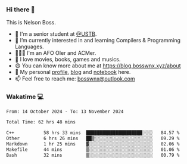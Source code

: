 ### Hi there 👋

<!--
**bosswnx/bosswnx** is a ✨ _special_ ✨ repository because its `README.md` (this file) appears on your GitHub profile.

Here are some ideas to get you started:

- 🔭 I’m currently working on ...
- 🌱 I’m currently learning ...
- 👯 I’m looking to collaborate on ...
- 🤔 I’m looking for help with ...
- 💬 Ask me about ...
- 📫 How to reach me: ...
- 😄 Pronouns: ...
- ⚡ Fun fact: ...
-->

This is Nelson Boss.

- 🏫 I'm a senior student at [@USTB](https://www.ustb.edu.cn/).
- 🌱 I’m currently interested in and learning Compilers & Programming Languages.
- 🧑🏻‍💻 I'm an AFO OIer and ACMer.
- 🥰 I love movies, books, games and musics.
- 😄 You can know more about me at https://blog.bosswnx.xyz/about
- 🔗 My personal [profile](https://bosswnx.xyz), [blog](https://blog.bosswnx.xyz) and [notebook](https://note.bosswnx.xyz) here.
- 📫 Feel free to reach me: bosswnx@outlook.com

### Wakatime 💻

<!--START_SECTION:waka-->

```txt
From: 14 October 2024 - To: 13 November 2024

Total Time: 62 hrs 48 mins

C++           58 hrs 33 mins  █████████████████████░░░░   84.57 %
Other         6 hrs 26 mins   ██▒░░░░░░░░░░░░░░░░░░░░░░   09.29 %
Markdown      1 hr 25 mins    ▓░░░░░░░░░░░░░░░░░░░░░░░░   02.06 %
Makefile      44 mins         ▒░░░░░░░░░░░░░░░░░░░░░░░░   01.06 %
Bash          32 mins         ▒░░░░░░░░░░░░░░░░░░░░░░░░   00.79 %
```

<!--END_SECTION:waka-->
